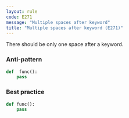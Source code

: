 ```yaml
---
layout: rule
code: E271
message: "Multiple spaces after keyword"
title: "Multiple spaces after keyword (E271)"
---
```


There should be only one space after a keyword.

### Anti-pattern

```python
def  func():
    pass
```

### Best practice

```python
def func():
    pass
```
